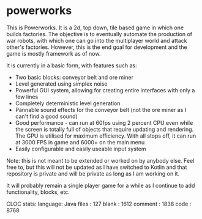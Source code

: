 # powerworks

This is Powerworks. It is a 2d, top down, tile based game in which one builds factories. The objective is to eventually automate
the production of war robots, with which one can go into the multiplayer world and attack other's factories. However, this is the end goal for development and the game is mostly framework as of now.

It is currently in a basic form, with features such as:
* Two basic blocks: conveyor belt and ore miner
* Level generated using simplex noise
* Powerful GUI system, allowing for creating entire interfaces with only a few lines
* Completely deterministic level generation
* Pannable sound effects for the conveyor belt (not the ore miner as I can't find a good sound)
* Good performance - can run at 60fps using 2 percent CPU even while the screen is totally full of objects that require updating and rendering. The GPU is utilised for maximum efficiency. With all stops off, it can run at 3000 FPS in game and 6000+ on the main menu
* Easily configurable and easily useable input system

Note: this is not meant to be extended or worked on by anybody else. Feel free to, but this will not be updated as I have switched to Kotlin and that repository is private and will be private as long as I am working on it.

It will probably remain a single player game for a while as I continue to add functionality, blocks, etc.

CLOC stats:
language: Java         files : 127           blank : 1612           comment : 1838           code : 8768
